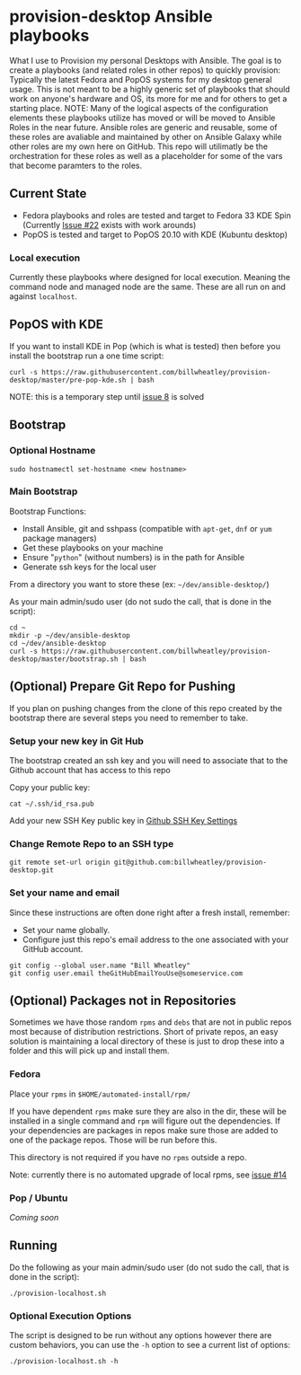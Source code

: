 # provision-desktop Ansible playbooks

What I use to Provision my personal Desktops with Ansible. The goal is to create a playbooks (and related roles in other repos) to quickly provision: Typically the latest Fedora and PopOS systems for my desktop general usage.  This is not meant to be a highly generic set of playbooks that should work on anyone's hardware and OS, its more for me and for others to get a starting place. NOTE: Many of the logical aspects of the configuration elements these playbooks utilize has moved or will be moved to Ansible Roles in the near future.  Ansible roles are generic and reusable, some of these roles are avaliable and maintained by other on Ansible Galaxy while other roles are my own here on GitHub.  This repo will utilimatly be the orchestration for these roles as well as a placeholder for some of the vars that become paramters to the roles. 

## Current State

* Fedora playbooks and roles are tested and target to Fedora 33 KDE Spin (Currently [Issue #22](https://github.com/billwheatley/provision-desktop/issues/22) exists with work arounds)
* PopOS is tested and target to PopOS 20.10 with KDE (Kubuntu desktop)

### Local execution

Currently these playbooks where designed for local execution. Meaning the command node and managed node are the same. These are all run on and against `localhost`.

## PopOS with KDE

If you want to install KDE in Pop (which is what is tested) then before you install the bootstrap run a one time script:

```console
curl -s https://raw.githubusercontent.com/billwheatley/provision-desktop/master/pre-pop-kde.sh | bash
```

NOTE: this is a temporary step until [issue 8](https://github.com/billwheatley/provision-desktop/issues/8) is solved

## Bootstrap

### Optional Hostname

```console
sudo hostnamectl set-hostname <new hostname>
```

### Main Bootstrap

Bootstrap Functions:

* Install Ansible, git and sshpass (compatible with `apt-get`, `dnf` or `yum` package managers)
* Get these playbooks on your machine
* Ensure "`python`" (without numbers) is in the path for Ansible
* Generate ssh keys for the local user

From a directory you want to store these (ex: `~/dev/ansible-desktop/`)

As your main admin/sudo user (do not sudo the call, that is done in the script):

```console
cd ~
mkdir -p ~/dev/ansible-desktop
cd ~/dev/ansible-desktop
curl -s https://raw.githubusercontent.com/billwheatley/provision-desktop/master/bootstrap.sh | bash
```

## (Optional) Prepare Git Repo for Pushing

If you plan on pushing changes from the clone of this repo created by the bootstrap there are several steps you need to remember to take.

### Setup your new key in Git Hub

The bootstrap created an ssh key and you will need to associate that to the Github account that has access to this repo

Copy your public key:

```console
cat ~/.ssh/id_rsa.pub
```

Add your new SSH Key public key in [Github SSH Key Settings](https://github.com/settings/keys)

### Change Remote Repo to an SSH type

```console
git remote set-url origin git@github.com:billwheatley/provision-desktop.git
```

### Set your name and email

Since these instructions are often done right after a fresh install, remember:

* Set your name globally.
* Configure just this repo's email address to the one associated with your GitHub account.

```console
git config --global user.name "Bill Wheatley"
git config user.email theGitHubEmailYouUse@someservice.com
```

## (Optional) Packages not in Repositories

Sometimes we have those random `rpms` and `debs` that are not in public repos most because of distribution restrictions. Short of private repos, an easy solution is maintaining a local directory of these is just to drop these into a folder and this will pick up and install them.

### Fedora

Place your `rpms` in `$HOME/automated-install/rpm/`

If you have dependent `rpms` make sure they are also in the dir, these will be installed in a single command and `rpm` will figure out the dependencies. If your dependencies are packages in repos make sure those are added to one of the package repos. Those will be run before this.

This directory is not required if you have no `rpms` outside a repo.

Note: currently there is no automated upgrade of local rpms, see [issue #14](https://github.com/billwheatley/provision-desktop/issues/14)

### Pop / Ubuntu

*Coming soon*

## Running

Do the following as your main admin/sudo user (do not sudo the call, that is done in the script):

```console
./provision-localhost.sh
```

### Optional Execution Options

The script is designed to be run without any options however there are custom behaviors, you can use the `-h` option to see a current list of options:

```console
./provision-localhost.sh -h
```
